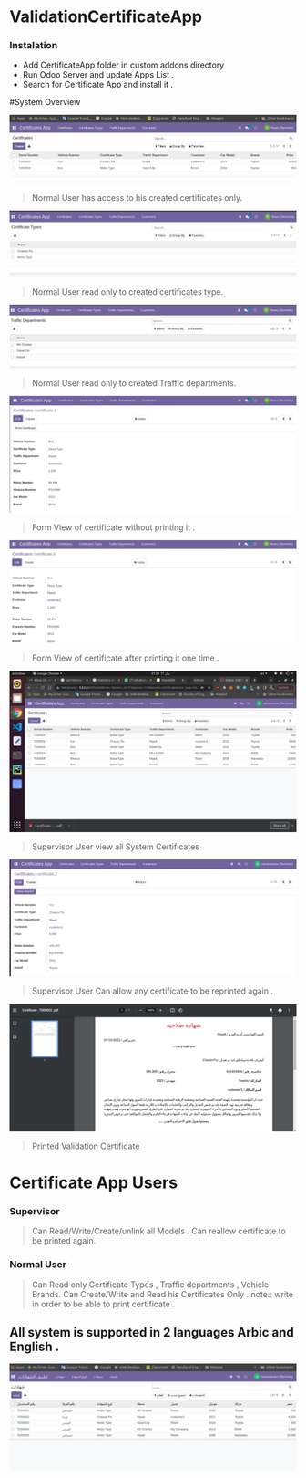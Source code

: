 # ValidationCertificateApp
### Instalation

- Add CertificateApp folder in custom addons directory 
- Run Odoo Server and update Apps List .
- Search for Certificate App and install it .


#System Overview

![alt text](./Images/user_home_view.png "home page of normal user")

> Normal User has access to his created certificates only.

![alt text](./Images/certificate_type_user.png "certificate type of normal user")

> Normal User read only to created certificates type.

![alt text](./Images/departements_user_view.png " traffic department of normal user")

> Normal User read only to created Traffic departments.

![alt text](./Images/certificate_user_view_print.png " form view of Certificate")

> Form View of certificate without printing it .   

![alt text](./Images/certificate_user_view_no_print.png " form view of Certificate no print")

> Form View of certificate after printing it one time .   

![alt text](./Images/admin_all_certificates.png "Supervisors Home page")

> Supervisor User view all System Certificates 

![alt text](./Images/allow_reprint.png "Supervisors Certificate Form View")

> Supervisor User Can allow any certificate to be reprinted again .


![alt text](./Images/document.png "Document Overview")

> Printed Validation Certificate 


# Certificate App Users

### Supervisor

> Can Read/Write/Create/unlink all Models .
> Can reallow certificate to be printed again.

### Normal User
                    
> Can Read only Certificate Types , Traffic departments , Vehicle Brands.
> Can Create/Write and Read his Certificates Only .
note:: write in order to be able to print certificate .

## All system is supported in 2 languages Arbic and English .

![alt text](./Images/arabicApp.png "Arabic Overview")


